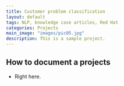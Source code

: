 ```yaml
---
title: Customer problem classification
layout: default
tags: NLP, knowledge case articles, Red Hat
categories: Projects
main_image: "images/pic05.jpg"
description: This is a sample project.
---
```


## How to document a projects
* Right here.
